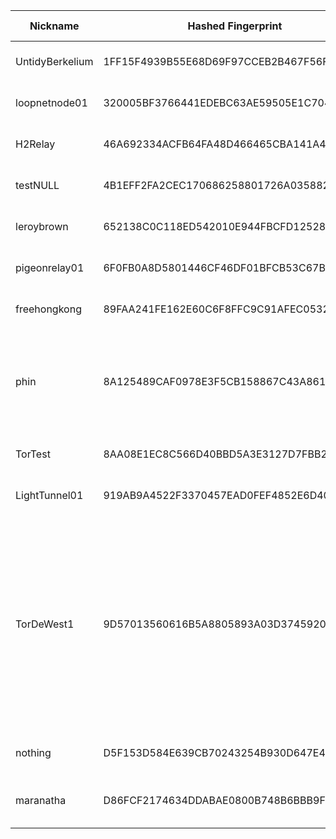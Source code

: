 | Nickname |  Hashed Fingerprint	| Or Addresses | Contact | Running | Flags | Last Seen | First Seen | Last Restarted | Advertised Bandwidth | Platform | Version | Version Status | Recommended Version | Verified hostnames | Exit policy |
|---|---|---|---|---|---|---|---|---|---|---|---|---|---|---|---|
|UntidyBerkelium | 1FF15F4939B55E68D69F97CCEB2B467F56F60E98 | ["147.135.199.148:9001"] | untidyberkeliumtor@gmail.com | true | Running, V2Dir, Valid | 2025-08-26 21:00:00 | 2025-08-26 21:00:00 | 2025-08-26 19:50:53 | 4856832 | Tor 0.4.8.17 on Linux | 0.4.8.17 | recommended | true | ["ip148.ip-147-135-199.eu"] | ["reject *:*"]|
|loopnetnode01 | 320005BF3766441EDEBC63AE59505E1C704F0DD3 | ["23.141.188.182:443"] | io@nicolo.ovh | false | Running, V2Dir, Valid | 2025-08-26 19:00:00 | 2025-08-26 14:00:00 | 2025-08-26 13:50:17 | 0 | Tor 0.4.8.17 on Linux | 0.4.8.17 | recommended | true | N/A | ["reject *:*"]|
|H2Relay | 46A692334ACFB64FA48D466465CBA141A42A224A | ["23.190.216.5:9001"] | Austin Hadley <austinhadley AT h2technologiesllc dot com> | true | Running, V2Dir, Valid | 2025-08-26 21:00:00 | 2025-08-26 04:00:00 | 2025-08-26 03:43:55 | 2048000 | Tor 0.4.8.17 on Linux | 0.4.8.17 | recommended | true | N/A | ["reject *:*"]|
|testNULL | 4B1EFF2FA2CEC170686258801726A03588228964 | ["77.173.77.247:443","[2a02:a467:c6a3:0:9ae5:eb6:d27:2934]:443"] | tor.paging269@passinbox.com | true | Running, V2Dir, Valid | 2025-08-26 21:00:00 | 2025-08-26 21:00:00 | 2025-08-26 20:45:59 | 0 | Tor 0.4.8.17 on Linux | 0.4.8.17 | recommended | true | ["77-173-77-247.fixed.kpn.net"] | ["reject *:*"]|
|leroybrown | 652138C0C118ED542010E944FBCFD125285B353C | ["212.95.51.5:9001"] | N/A | true | Running, V2Dir, Valid | 2025-08-26 21:00:00 | 2025-08-26 19:00:00 | 2025-08-26 18:02:45 | 0 | Tor 0.4.8.17 on Linux | 0.4.8.17 | recommended | true | N/A | ["reject *:*"]|
|pigeonrelay01 | 6F0FB0A8D5801446CF46DF01BFCB53C67B9AF316 | ["82.33.96.128:9001"] | spark293984@gmail.com | true | Running, V2Dir, Valid | 2025-08-26 21:00:00 | 2025-08-26 21:00:00 | 2025-08-26 20:53:21 | 0 | Tor 0.4.8.10 on Linux | 0.4.8.10 | recommended | true | ["newc-18-b2-v4wan-165882-cust127.vm8.cable.virginm.net"] | ["reject *:*"]|
|freehongkong | 89FAA241FE162E60C6F8FFC9C91AFEC053295A64 | ["92.243.27.157:443","[2001:4b98:dc0:43:f816:3eff:febf:acb3]:443"] | N/A | true | Running, V2Dir, Valid | 2025-08-26 21:00:00 | 2025-08-26 01:00:00 | 2025-08-26 00:50:00 | 0 | Tor 0.4.8.17 on Linux | 0.4.8.17 | recommended | true | ["xvm-27-157.dc0.ghst.net"] | ["reject *:*"]|
|phin | 8A125489CAF0978E3F5CB158867C43A861185B7C | ["143.20.64.235:443","[2a14:1ec7:1000:a633::1]:443"] | email:tor@child.pizza | true | Exit, Running, V2Dir, Valid | 2025-08-26 21:00:00 | 2025-08-26 19:00:00 | 2025-08-26 18:10:32 | 0 | Tor 0.4.8.17 on Linux | 0.4.8.17 | recommended | true | N/A | ["reject 0.0.0.0/8:*","reject 169.254.0.0/16:*","reject 127.0.0.0/8:*","reject 192.168.0.0/16:*","reject 10.0.0.0/8:*","reject 172.16.0.0/12:*","reject 143.20.64.235:*","accept *:*"]|
|TorTest | 8AA08E1EC8C566D40BBD5A3E3127D7FBB2D71F67 | ["121.127.33.253:9001","[2a07:e01:3:2af::1]:9001"] | TorTest <tor-contact-info(at)pm(dot)me> | true | Running, V2Dir, Valid | 2025-08-26 21:00:00 | 2025-08-26 15:00:00 | 2025-08-26 14:24:39 | 0 | Tor 0.4.8.17 on Linux | 0.4.8.17 | recommended | true | N/A | ["reject *:*"]|
|LightTunnel01 | 919AB9A4522F3370457EAD0FEF4852E6D4050429 | ["65.109.93.61:443","[2a01:4f9:3051:4742::2]:443"] | problemstorrelay@protonmail.com | true | Running, V2Dir, Valid | 2025-08-26 21:00:00 | 2025-08-26 20:00:00 | 2025-08-26 18:55:50 | 0 | Tor 0.4.8.16 on Linux | 0.4.8.16 | recommended | true | ["static.61.93.109.65.clients.your-server.de"] | ["reject *:*"]|
|TorDeWest1 | 9D57013560616B5A8805893A03D3745920352497 | ["20.79.8.6:9001"] | freeway@trustcrypt.com | true | Exit, Running, V2Dir, Valid | 2025-08-26 21:00:00 | 2025-08-26 19:00:00 | 2025-08-26 18:13:55 | 0 | Tor 0.4.8.17 on Linux | 0.4.8.17 | recommended | true | N/A | ["reject 0.0.0.0/8:*","reject 169.254.0.0/16:*","reject 127.0.0.0/8:*","reject 192.168.0.0/16:*","reject 10.0.0.0/8:*","reject 172.16.0.0/12:*","reject 20.79.8.6:*","reject *:25","reject *:119","reject *:135-139","reject *:445","reject *:563","reject *:1214","reject *:4661-4666","reject *:6346-6429","reject *:6699","reject *:6881-6999","accept *:*"]|
|nothing | D5F153D584E639CB70243254B930D647E4599849 | ["84.22.148.179:4443","[2a01:e5c0:74b2::2]:4443"] | Random Person <nobody@example.com> | true | Running, Valid | 2025-08-26 21:00:00 | 2025-08-26 14:00:00 | 2025-08-26 13:26:09 | 0 | Tor 0.4.8.17 on Linux | 0.4.8.17 | recommended | true | N/A | ["reject *:*"]|
|maranatha | D86FCF2174634DDABAE0800B748B6BBB9FF49181 | ["82.153.138.52:8080"] | none@mail.com | true | Fast, Running, V2Dir, Valid | 2025-08-26 21:00:00 | 2025-08-26 03:00:00 | 2025-08-26 01:57:15 | 3371740 | Tor 0.4.8.16 on OpenBSD | 0.4.8.16 | recommended | true | N/A | ["reject *:*"]|
